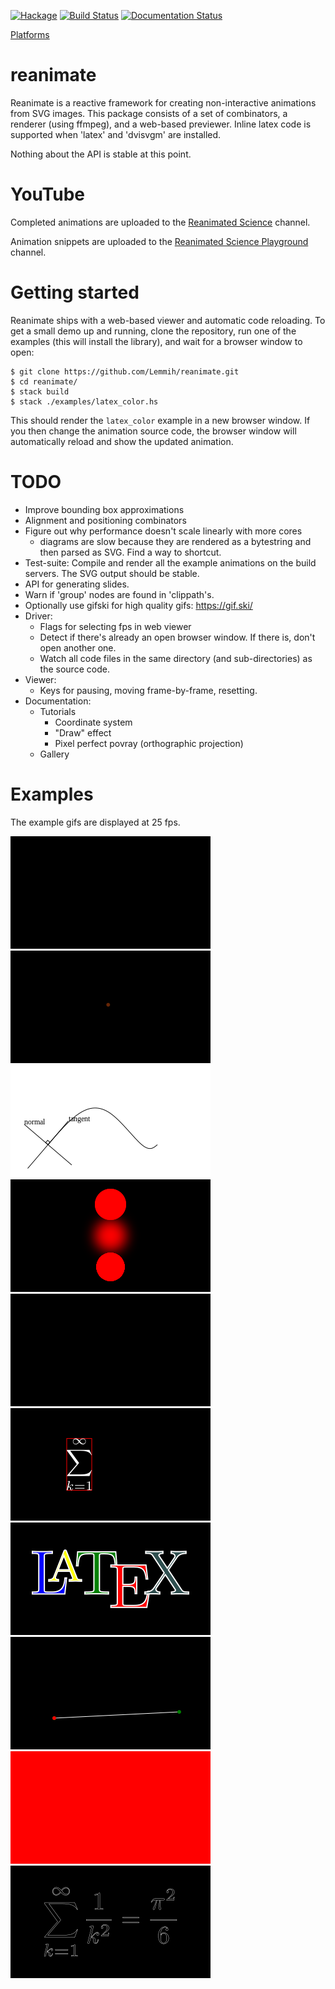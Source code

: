 [![Hackage](https://img.shields.io/hackage/v/reanimate.svg?color=success)](http://hackage.haskell.org/package/reanimate)
[![Build Status](https://dev.azure.com/lemmih0612/reanimate/_apis/build/status/Lemmih.reanimate?branchName=master)](https://dev.azure.com/lemmih0612/reanimate/_build/latest?definitionId=1&branchName=master)
[![Documentation Status](https://readthedocs.org/projects/reanimate/badge/?version=latest)](https://reanimate.readthedocs.io/en/latest/?badge=latest)

[Platforms](https://img.shields.io/badge/platform-linux%20%7C%20osx%20%7C%20windows-informational)

# reanimate

Reanimate is a reactive framework for creating non-interactive animations from SVG images.
This package consists of a set of combinators, a renderer (using ffmpeg), and a web-based
previewer. Inline latex code is supported when 'latex' and 'dvisvgm' are installed.

Nothing about the API is stable at this point.

# YouTube

Completed animations are uploaded to the [Reanimated Science](https://www.youtube.com/channel/UCbZujyI7i6JbI-I0shPvDgg) channel.

Animation snippets are uploaded to the [Reanimated Science Playground](https://www.youtube.com/channel/UCL7MwXLtQbhJeb6Ts3_HooA) channel.

# Getting started

Reanimate ships with a web-based viewer and automatic code reloading. To get a small demo
up and running, clone the repository, run one of the examples (this will install the library),
and wait for a browser window to open:

```console
$ git clone https://github.com/Lemmih/reanimate.git
$ cd reanimate/
$ stack build
$ stack ./examples/latex_color.hs
```

This should render the `latex_color` example in a new browser window. If you then change the
animation source code, the browser window will automatically reload and show the updated animation.

# TODO

* Improve bounding box approximations
* Alignment and positioning combinators
* Figure out why performance doesn't scale linearly with more cores
   - diagrams are slow because they are rendered as a bytestring and then parsed as SVG. Find a way to shortcut.
* Test-suite: Compile and render all the example animations on the build servers. The SVG output should be stable.
* API for generating slides.
* Warn if 'group' nodes are found in 'clippath's.
* Optionally use gifski for high quality gifs: https://gif.ski/
* Driver:
   - Flags for selecting fps in web viewer
   - Detect if there's already an open browser window. If there is, don't open another one.
   - Watch all code files in the same directory (and sub-directories) as the source code.
* Viewer:
   - Keys for pausing, moving frame-by-frame, resetting.
* Documentation:
   - Tutorials
     - Coordinate system
     - "Draw" effect
     - Pixel perfect povray (orthographic projection)
   - Gallery

# Examples

The example gifs are displayed at 25 fps.

![LaTeX wheel](gifs/latex_wheel.gif)
![Sunflower](gifs/sunflower.gif)
![Tangent](gifs/tangent.gif)
![Goo](gifs/goo.gif)
![Drawing LaTeX equations](gifs/latex_draw.gif)
![Bounding boxes](gifs/bbox.gif)
![Colorful LaTeX](gifs/latex_color.gif)
![Bezier curves](gifs/bezier.gif)
![Valentine's Day](gifs/valentine.gif)
![Basic LaTeX](gifs/latex_basic.gif)
